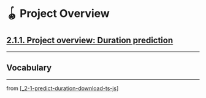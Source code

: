 # 🪀 Project Overview

## [**2.1.1.** Project overview: Duration prediction](https://livebook.manning.com/book/deep-learning-with-javascript/chapter-2/9)

---

## **Vocabulary**

---
from [[_2-1-predict-duration-download-ts-js]]

[//begin]: # "Autogenerated link references for markdown compatibility"
[_2-1-predict-duration-download-ts-js]: _2-1-predict-duration-download-ts-js.md "🪀 Predict TF.js Download"
[//end]: # "Autogenerated link references"